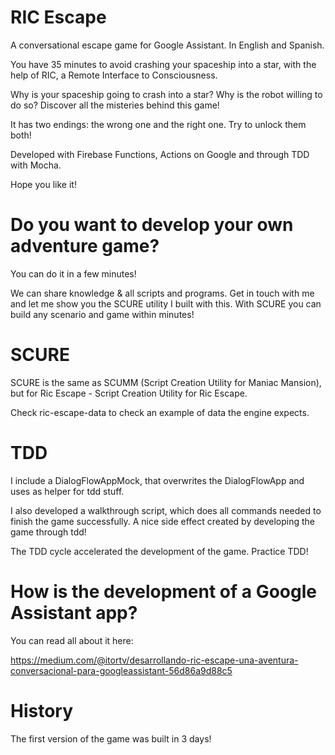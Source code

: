 # RIC Escape

A conversational escape game for Google Assistant. In English and Spanish.

You have 35 minutes to avoid crashing your spaceship into a star, with the help of RIC, 
a Remote Interface to Consciousness. 

Why is your spaceship going to crash into a star? Why is the robot willing to do so?
Discover all the misteries behind this game!

It has two endings: the wrong one and the right one. Try to unlock them both!

Developed with Firebase Functions, Actions on Google and through TDD with Mocha.

Hope you like it!

# Do you want to develop your own adventure game?

You can do it in a few minutes!

We can share knowledge & all scripts and programs. Get in touch with me and let me show you 
the SCURE utility I built with this. With SCURE you can build any scenario and game within minutes!

# SCURE

SCURE is the same as SCUMM (Script Creation Utility for Maniac Mansion), 
but for Ric Escape - Script Creation Utility for Ric Escape.

Check ric-escape-data to check an example of data the engine expects.

# TDD

I include a DialogFlowAppMock, that overwrites the DialogFlowApp and uses as helper for tdd stuff.

I also developed a walkthrough script, which does all commands needed to finish the game
successfully. A nice side effect created by developing the game through tdd!

The TDD cycle accelerated the development of the game. Practice TDD!

# How is the development of a Google Assistant app?

You can read all about it here:

https://medium.com/@itortv/desarrollando-ric-escape-una-aventura-conversacional-para-googleassistant-56d86a9d88c5

# History 

The first version of the game was built in 3 days!
